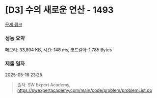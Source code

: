 # [D3] 수의 새로운 연산 - 1493 

[문제 링크](https://swexpertacademy.com/main/code/problem/problemDetail.do?contestProbId=AV2b-QGqADMBBASw) 

### 성능 요약

메모리: 33,804 KB, 시간: 148 ms, 코드길이: 1,785 Bytes

### 제출 일자

2025-05-16 23:25



> 출처: SW Expert Academy, https://swexpertacademy.com/main/code/problem/problemList.do